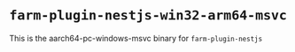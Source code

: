 # `farm-plugin-nestjs-win32-arm64-msvc`

This is the aarch64-pc-windows-msvc binary for `farm-plugin-nestjs`
